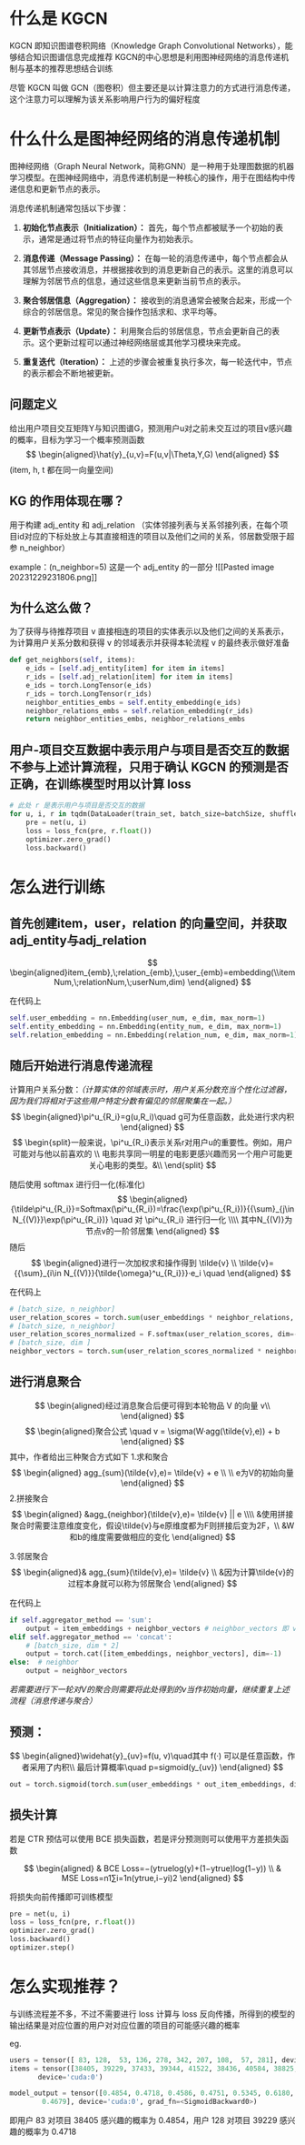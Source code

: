 # 什么是 KGCN

KGCN 即知识图谱卷积网络（Knowledge Graph Convolutional Networks），能够结合知识图谱信息完成推荐
KGCN的中心思想是利用图神经网络的消息传递机制与基本的推荐思想结合训练

尽管 KGCN 叫做 GCN（图卷积）但主要还是以计算注意力的方式进行消息传递，这个注意力可以理解为该关系影响用户行为的偏好程度

# 什么什么是图神经网络的消息传递机制
图神经网络（Graph Neural Network，简称GNN）是一种用于处理图数据的机器学习模型。在图神经网络中，消息传递机制是一种核心的操作，用于在图结构中传递信息和更新节点的表示。

消息传递机制通常包括以下步骤：

1. **初始化节点表示（Initialization）：** 首先，每个节点都被赋予一个初始的表示，通常是通过将节点的特征向量作为初始表示。
    
2. **消息传递（Message Passing）：** 在每一轮的消息传递中，每个节点都会从其邻居节点接收消息，并根据接收到的消息更新自己的表示。这里的消息可以理解为邻居节点的信息，通过这些信息来更新当前节点的表示。
    
3. **聚合邻居信息（Aggregation）：** 接收到的消息通常会被聚合起来，形成一个综合的邻居信息。常见的聚合操作包括求和、求平均等。
    
4. **更新节点表示（Update）：** 利用聚合后的邻居信息，节点会更新自己的表示。这个更新过程可以通过神经网络层或其他学习模块来完成。
    
5. **重复迭代（Iteration）：** 上述的步骤会被重复执行多次，每一轮迭代中，节点的表示都会不断地被更新。


## 问题定义
给出用户项目交互矩阵Y与知识图谱G，预测用户u对之前未交互过的项目v感兴趣的概率，目标为学习一个概率预测函数
$$
\begin{aligned}\hat{y}_{u,v}=F(u,v|\Theta,Y,G)
\end{aligned}
$$
(item, h, t 都在同一向量空间)

## KG 的作用体现在哪？
用于构建 adj_entity 和 adj_relation （实体邻接列表与关系邻接列表，在每个项目id对应的下标处放上与其直接相连的项目以及他们之间的关系，邻居数受限于超参 n_neighbor）

example：(n_neighbor=5)
这是一个 adj_entity 的一部分
![[Pasted image 20231229231806.png]]

## 为什么这么做？
为了获得与待推荐项目 v 直接相连的项目的实体表示以及他们之间的关系表示，为计算用户关系分数和获得 v 的邻域表示并获得本轮流程 v 的最终表示做好准备
````python
def get_neighbors(self, items):  
    e_ids = [self.adj_entity[item] for item in items]  
    r_ids = [self.adj_relation[item] for item in items]  
    e_ids = torch.LongTensor(e_ids)  
    r_ids = torch.LongTensor(r_ids)  
    neighbor_entities_embs = self.entity_embedding(e_ids)  
    neighbor_relations_embs = self.relation_embedding(r_ids)  
    return neighbor_entities_embs, neighbor_relations_embs
````

## 用户-项目交互数据中表示用户与项目是否交互的数据不参与上述计算流程，只用于确认 KGCN 的预测是否正确，在训练模型时用以计算 loss
````python
# 此处 r 是表示用户与项目是否交互的数据
for u, i, r in tqdm(DataLoader(train_set, batch_size=batchSize, shuffle=True)):
	pre = net(u, i)  
	loss = loss_fcn(pre, r.float())  
	optimizer.zero_grad()  
	loss.backward()
````

# 怎么进行训练

## 首先创建item，user，relation 的向量空间，并获取adj_entity与adj_relation

$$
\begin{aligned}item_{emb},\;relation_{emb},\;user_{emb}=embedding(\\itemNum,\;relationNum,\;userNum,dim)
\end{aligned}
$$

在代码上
````python
self.user_embedding = nn.Embedding(user_num, e_dim, max_norm=1)  
self.entity_embedding = nn.Embedding(entity_num, e_dim, max_norm=1)  
self.relation_embedding = nn.Embedding(relation_num, e_dim, max_norm=1)
````

## 随后开始进行消息传递流程

计算用户关系分数：*（计算实体的邻域表示时，用户关系分数充当个性化过滤器，因为我们将相对于这些用户特定分数有偏见的邻居聚集在一起。）*
$$
\begin{aligned}\pi^u_{R_i}=g(u,R_i)\quad g可为任意函数，此处进行求内积
\end{aligned}
$$
$$
\begin{split}一般来说，\pi^u_{R_i}表示关系r对用户u的重要性。例如，用户可能对与他以前喜欢的 \\
电影共享同一明星的电影更感兴趣而另一个用户可能更关心电影的类型。&\\
\end{split}
$$

随后使用 softmax 进行归一化(标准化)
$$
\begin{aligned}{\tilde\pi^u_{R_i}}=Softmax(\pi^u_{R_i})=\frac{\exp(\pi^u_{R_i})}{{\sum}_{j\in N_{(V)}}\exp(\pi^u_{R_i})} \quad 对 \pi^u_{R_i} 进行归一化 \\\\ 其中N_{(V)}为节点v的一阶邻居集
\end{aligned}
$$
随后
$$
\begin{aligned}进行一次加权求和操作得到 \tilde{v} \\
\tilde{v}={{\sum}_{i\in N_{(V)}}{\tilde{\omega}^u_{R_i}}}·e_i \quad 
\end{aligned}
$$


在代码上
````python
# [batch_size, n_neighbor]  
user_relation_scores = torch.sum(user_embeddings * neighbor_relations, dim=2)  
# [batch_size, n_neighbor]  
user_relation_scores_normalized = F.softmax(user_relation_scores, dim=-1)
# [batch_size, dim ]  
neighbor_vectors = torch.sum(user_relation_scores_normalized * neighbor_entitys, dim=1)
````

## 进行消息聚合
$$
\begin{aligned}经过消息聚合后便可得到本轮物品 V 的向量 v\\
\end{aligned}
$$
$$
\begin{aligned}聚合公式 \quad v = \sigma(W·agg(\tilde{v},e)) + b
\end{aligned}
$$
其中，作者给出三种聚合方式如下
1.求和聚合
$$
\begin{aligned} agg_{sum}(\tilde{v},e)= \tilde{v} + e \\
\\ e为V的初始向量
\end{aligned}
$$
2.拼接聚合
$$
\begin{aligned} &agg_{neighbor}(\tilde{v},e)= \tilde{v} || e \\\\
&使用拼接聚合时需要注意维度变化，假设\tilde{v}与e原维度都为F则拼接后变为2F，\\ &W和b的维度需要做相应的变化
\end{aligned}
$$

3.邻居聚合
$$
\begin{aligned}& agg_{sum}(\tilde{v},e)= \tilde{v} \\
&因为计算\tilde{v}的过程本身就可以称为邻居聚合
\end{aligned}
$$

在代码上
````python
if self.aggregator_method == 'sum':  
    output = item_embeddings + neighbor_vectors # neighbor_vectors 即 v波浪
elif self.aggregator_method == 'concat':  
    # [batch_size, dim * 2]  
    output = torch.cat([item_embeddings, neighbor_vectors], dim=-1)  
else:  # neighbor  
    output = neighbor_vectors
````

*若需要进行下一轮对V的聚合则需要将此处得到的v当作初始向量，继续重复上述流程（消息传递与聚合）*

## 预测：
$$
\begin{aligned}\widehat{y}_{uv}=f(u, v)\quad其中 f(·) 可以是任意函数，作者采用了内积\\
最后计算概率\quad p=sigmoid(y_{uv})
\end{aligned}
$$
````python
out = torch.sigmoid(torch.sum(user_embeddings * out_item_embeddings, dim=-1))
````

## 损失计算
若是 CTR 预估可以使用 BCE 损失函数，若是评分预测则可以使用平方差损失函数

$$
\begin{aligned} & BCE Loss=−(ytrue​log(y)+(1−ytrue​)log(1−y)) \\
& MSE Loss=n1​∑i=1n​(ytrue,i​−yi​)2
\end{aligned}
$$

将损失向前传播即可训练模型
````python
pre = net(u, i)  
loss = loss_fcn(pre, r.float())  
optimizer.zero_grad()  
loss.backward()  
optimizer.step()
````


# 怎么实现推荐？

与训练流程差不多，不过不需要进行 loss 计算与 loss 反向传播，所得到的模型的输出结果是对应位置的用户对对应位置的项目的可能感兴趣的概率

eg.
````python
users = tensor([ 83, 128,  53, 136, 278, 342, 207, 108,  57, 281], device='cuda:0')
items = tensor([38405, 39229, 37433, 39344, 41522, 38436, 40584, 38825, 37578, 41551],
       device='cuda:0')

model_output = tensor([0.4854, 0.4718, 0.4586, 0.4751, 0.5345, 0.6180, 0.5312, 0.4486, 0.4963,
        0.4679], device='cuda:0', grad_fn=<SigmoidBackward0>)
````
即用户 83 对项目 38405 感兴趣的概率为 0.4854，用户 128 对项目 39229 感兴趣的概率为 0.4718